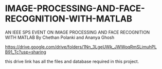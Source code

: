 # IMAGE-PROCESSING-AND-FACE-RECOGNITION-WITH-MATLAB
AN IEEE SPS EVENT ON IMAGE PROCESSING AND FACE RECOGNITION WITH MATLAB
By Chethan Polanki and Ananya Ghosh

https://drive.google.com/drive/folders/1Nn_3LgeUWk_JWWoqRmSLimuhPLB91_Tc?usp=sharing

this drive link has all the files and database required in this project.
